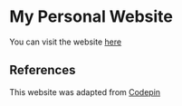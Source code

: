 # My Personal Website

You can visit the website [here](https://cs.uwaterloo.ca/~onaman)

## References
This website was adapted from [Codepin](https://codepen.io/merraysy/pen/KzpwJG)

